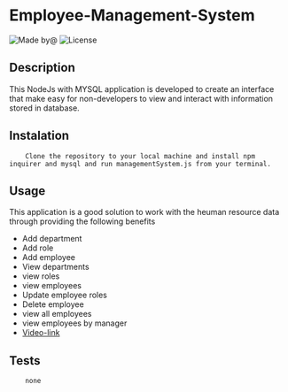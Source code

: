 # Employee-Management-System
![Made by@](https://img.shields.io/badge/License-hakeem235-brightgreen.svg)
![License](https://img.shields.io/badge/License-MIT-blue.svg)

## Description
This NodeJs with MYSQL application is developed to create an interface that make easy for non-developers to view and interact with information stored in database.
## Instalation

        Clone the repository to your local machine and install npm inquirer and mysql and run managementSystem.js from your terminal.
## Usage
This application is a good solution to work with the heuman resource data through providing the following benefits
* Add department
* Add role
* Add employee
* View departments
* view roles
* view employees
* Update employee roles
* Delete employee
* view all employees 
* view employees by manager
* [Video-link](https://youtu.be/RaJqv89ASro)

## Tests
        none